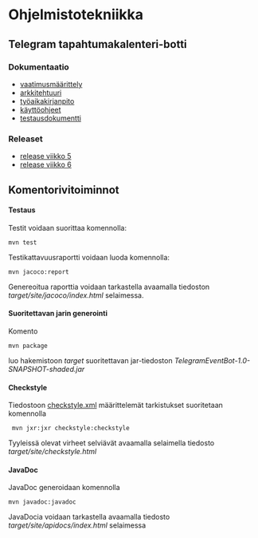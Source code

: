 # Ohjelmistotekniikka

## Telegram tapahtumakalenteri-botti

### Dokumentaatio

* [vaatimusmäärittely](https://github.com/jonitaajamo/ot-harjoitustyo/blob/master/dokumentaatio/vaatimusmaarittely.md)
* [arkkitehtuuri](https://github.com/jonitaajamo/ot-harjoitustyo/blob/master/dokumentaatio/arkkitehtuuri.md)
* [työaikakirjanpito](https://github.com/jonitaajamo/ot-harjoitustyo/blob/master/dokumentaatio/tyoaikakirjanpito.md)
* [käyttöohjeet](https://github.com/jonitaajamo/ot-harjoitustyo/blob/master/dokumentaatio/kayttoohjeet.md)
* [testausdokumentti](https://github.com/jonitaajamo/ot-harjoitustyo/blob/master/dokumentaatio/testausdokumentti.md)

### Releaset

* [release viikko 5](https://github.com/jonitaajamo/ot-harjoitustyo/releases/tag/viikko5)
* [release viikko 6](https://github.com/jonitaajamo/ot-harjoitustyo/releases/tag/viikko6)

## Komentorivitoiminnot

#### Testaus

Testit voidaan suorittaa komennolla:

```
mvn test
```

Testikattavuusraportti voidaan luoda komennolla:

```
mvn jacoco:report
```

Genereoitua raporttia voidaan tarkastella avaamalla tiedoston _target/site/jacoco/index.html_ selaimessa.

#### Suoritettavan jarin generointi

Komento

```
mvn package
```

luo hakemistoon _target_ suoritettavan jar-tiedoston _TelegramEventBot-1.0-SNAPSHOT-shaded.jar_

#### Checkstyle

Tiedostoon [checkstyle.xml](https://github.com/jonitaajamo/ot-harjoitustyo/blob/master/TelegramEventBot/checkstyle.xml) määrittelemät tarkistukset suoritetaan komennolla

```
 mvn jxr:jxr checkstyle:checkstyle
```

Tyyleissä olevat virheet selviävät avaamalla selaimella tiedosto _target/site/checkstyle.html_

#### JavaDoc

JavaDoc generoidaan komennolla

```
mvn javadoc:javadoc
```

JavaDocia voidaan tarkastella avaamalla tiedosto _target/site/apidocs/index.html_ selaimessa
